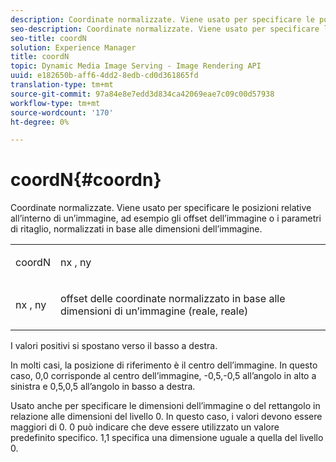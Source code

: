 ```yaml
---
description: Coordinate normalizzate. Viene usato per specificare le posizioni relative all’interno di un’immagine, ad esempio gli offset dell’immagine o i parametri di ritaglio, normalizzati in base alle dimensioni dell’immagine.
seo-description: Coordinate normalizzate. Viene usato per specificare le posizioni relative all’interno di un’immagine, ad esempio gli offset dell’immagine o i parametri di ritaglio, normalizzati in base alle dimensioni dell’immagine.
seo-title: coordN
solution: Experience Manager
title: coordN
topic: Dynamic Media Image Serving - Image Rendering API
uuid: e182650b-aff6-4dd2-8edb-cd0d361865fd
translation-type: tm+mt
source-git-commit: 97a84e8e7edd3d834ca42069eae7c09c00d57938
workflow-type: tm+mt
source-wordcount: '170'
ht-degree: 0%

---
```



# coordN{#coordn}

Coordinate normalizzate. Viene usato per specificare le posizioni relative all’interno di un’immagine, ad esempio gli offset dell’immagine o i parametri di ritaglio, normalizzati in base alle dimensioni dell’immagine.

<table id="simpletable_EFA3111DC4B94BAF94715500DB4DD8FB"> 
 <tr class="strow"> 
  <td class="stentry"> <p><span class="codeph"> <span class="varname"> coordN</span> </span> </p> </td> 
  <td class="stentry"> <p><span class="codeph"> <span class="varname"> nx</span> </span>,  <span class="codeph"><span class="varname"> ny</span></span> </p></td> 
 </tr> 
 <tr class="strow"> 
  <td class="stentry"> <p><span class="codeph"> <span class="varname"> nx</span> </span>,  <span class="codeph"><span class="varname"> ny</span></span> </p></td> 
  <td class="stentry"> <p>offset delle coordinate normalizzato in base alle dimensioni di un’immagine (reale, reale) </p></td> 
 </tr> 
</table>

I valori positivi si spostano verso il basso a destra.

In molti casi, la posizione di riferimento è il centro dell’immagine. In questo caso, 0,0 corrisponde al centro dell’immagine, -0,5,-0,5 all’angolo in alto a sinistra e 0,5,0,5 all’angolo in basso a destra.

Usato anche per specificare le dimensioni dell’immagine o del rettangolo in relazione alle dimensioni del livello 0. In questo caso, i valori devono essere maggiori di 0. 0 può indicare che deve essere utilizzato un valore predefinito specifico. 1,1 specifica una dimensione uguale a quella del livello 0.
